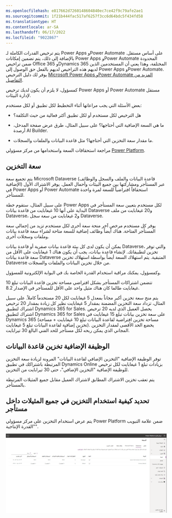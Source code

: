 ```yaml
---
ms.openlocfilehash: e817662d7260148604840ec7ce42f9c79afe2ae1
ms.sourcegitcommit: 1f21b444fac517af6257f3cc6d64bdc5f434fd58
ms.translationtype: HT
ms.contentlocale: ar-SA
ms.lasthandoff: 06/17/2022
ms.locfileid: "9022867"
---
```

يتم ترخيص القدرات الكاملة لـ Power Apps وPower Automate على أساس مستقل. بالإضافة إلى ذلك، يتم تضمين إمكانات Power Apps وPower Automate المحدودة ضمن تراخيص Office 365 وDynamics 365 المختلفة، وهذا يعني أن المستخدمين الذين لديهم هذه التراخيص لديهم بالفعل حق الوصول إلى Power Apps وPower Automate. يوفر لك دليل الترخيص [Microsoft Power Apps وPower Automate المزيد من التفاصيل](https://go.microsoft.com/fwlink/?LinkId=2085130/?azure-portal=true).

كمسؤول، لا يلزم أن يكون لديك ترخيص Power Apps أو Power Automate مستقل لإدارة البيئات.

بعض الأسئلة التي يجب مراعاتها أثناء التخطيط لكل تطبيق أو لكل مستخدم:

-   هل الترخيص لكل مستخدم أو لكل تطبيق أكثر فعالية من حيث التكلفة؟

-   ما هي السعة الإضافية التي أحتاجها؟ على سبيل المثال، ‏‫طرق عرض صفحة المدخل‬، أرصدة AI Builder.

-   ما مقدار سعة التخزين التي أحتاجها؟ مثل قاعدة البيانات والملفات والسجلات.

مراجعة استحقاقات السعة واستخدامها من مركز مسؤولي [Power Platform](https://aka.ms/ppac/?azure-portal=true).

## <a name="storage-capacity"></a>سعة التخزين

يتم تجميع سعة Microsoft Dataverse (قاعدة البيانات والملف والسجل والوظائف الإضافية) عبر المستأجر ومشاركتها بين جميع البيئات وأحمال العمل. يوفر الاشتراك الأول في Power Apps أو Power Automate استحقاقاً افتراضياً للسعة لمرة واحدة للمستأجر.

على سبيل المثال، ستقوم خطة Power Apps لكل مستخدم بتعيين سعة المستأجر في البداية على أنها 10 غيغابايت من قاعدة بيانات Dataverse و20 غيغابايت من ملف Dataverse، و2 غيغابايت من سعة سجل Dataverse.

يوفر كل مستخدم مرخص آخر منحة سعة أخرى لكل مستخدم تزيد من إجمالي سعة المستأجر المتاحة. هناك أيضاً وظائف إضافية للسعة متاحة لشراء سعة قاعدة بيانات وملفات وسجلات أخرى.

يمكن أن يكون لدى كل بيئة قاعدة بيانات صفرية أو قاعدة بيانات Dataverse، والتي توفر تخزين لتطبيقاتك. لإنشاء قاعدة بيانات، يجب أن يكون هناك 1 غيغابايت على الأقل من سعة قاعدة بيانات Dataverse المتبقية. يتم استهلاك السعة أيضاً بواسطة استهلاك تخزين Dataverse من خلال تخزين البيانات والملفات والسجلات.

وكمسؤول، يمكنك مراقبة استخدام القدرة الخاصة بك في البوابة الإلكترونية للمسؤول.

تتضمن اشتراكات المستأجر بشكل افتراضي مساحة تخزين قاعدة البيانات تبلغ 10 غيغابايت طالما كان هناك مثيل واحد على الأقل للمستأجر في الإصدار 8.2.

يتم منح سعة تخزين أكبر مجاناً بمعدل 5 غيغابايت لكل 20 مستخدماً كاملاً. على سبيل المثال، تزداد سعة التخزين المضمنة بمقدار 5 غيغابايت نظير كل زيادة بمقدار 20 ترخيص اشتراك لتطبيق Dynamics 365 for Sales. يحصل العميل الذي لديه 20 ترخيص اشتراك لتطبيق Dynamics 365 for Sales على سعة تخزين بيانات تبلغ 15 غيغابايت في Dynamics 365 (مساحة تخزين افتراضية لقاعدة البيانات تبلغ 10 غيغابايت + مساحة تخزين إضافية لقاعدة البيانات تبلغ 5 غيغابايت). يخضع الحد الأقصى لمقدار التخزين المجاني الذي يمكن ربحه لكل مستأجر للحد الفني البالغ 30 تيرابايت.

## <a name="additional-database-storage-add-on"></a>الوظيفة الإضافية تخزين قاعدة البيانات

توفر الوظيفة الإضافية "التخزين الإضافي لقاعدة البيانات" المرونة لزيادة سعة التخزين المرتبطة باشتراكك في تطبيق Dynamics Online بزيادات تبلغ 1 غيغابايت لكل ترخيص للوظيفة الإضافية "التخزين الإضافي"، حتى 30 تيرابايت من التخزين.

يتم تعقب تخزين الاشتراك المطابق لاشتراك العميل مقابل جميع المثيلات المرتبطة بالمستأجر.

## <a name="determine-how-storage-is-being-used-across-all-instances-within-a-tenant"></a>تحديد كيفية استخدام التخزين في جميع المثيلات داخل مستأجر

يتم عرض استخدام التخزين على مركز مسؤولي Power Platform ضمن علامة التبويب "القدرة الإنتاجية".

![لقطة شاشة لاستخدام التخزين معروضة في مركز مسؤولي Power Platform ضمن علامة التبويب "القدرة الإنتاجية".](../media/16_unit6.png)
